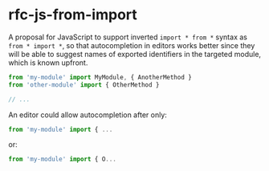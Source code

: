 # rfc-js-from-import

A proposal for JavaScript to support inverted `import * from *` syntax as `from * import *`, so that autocompletion in editors works better since they will be able to suggest names of exported identifiers in the targeted module, which is known upfront.

```js
from 'my-module' import MyModule, { AnotherMethod }
from 'other-module' import { OtherMethod }

// ...
```

An editor could allow autocompletion after only:

```js
from 'my-module' import { ...
```

or:

```js
from 'my-module' import { O...
```
